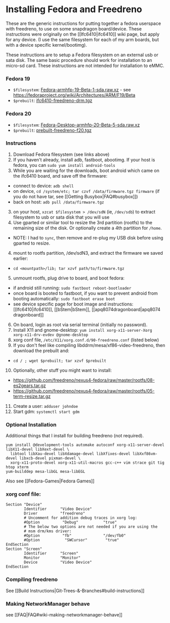 # Installing Fedora and Freedreno

These are the generic instructions for putting together a fedora userspace with freedreno, to use on some snapdragon board/device.  These instructions were originally on the [[Ifc6410|ifc6410]] wiki page, but apply for any device.  (I use the same filesystem for each of my arm boards, but with a device specific kernel/bootimg).

These instructions are to setup a Fedora filesystem on an external usb or sata disk.  The same basic procedure should work for installation to an micro-sd card.  These instructions are not intended for installation to eMMC.

### Fedora 19

* `$filesystem`: [Fedora-armhfp-19-Beta-1-sda.raw.xz](https://dl.fedoraproject.org/pub/fedora-secondary/releases/test/19-Beta/Images/armhfp/Fedora-armhfp-19-Beta-1-sda.raw.xz) - see https://fedoraproject.org/wiki/Architectures/ARM/F19/Beta
* `$prebuilt`: [ifc6410-freedreno-drm.tgz](http://people.freedesktop.org/~robclark/f19/ifc6410-freedreno-drm.tgz)

### Fedora 20

* `$filesystem`: [Fedora-Desktop-armhfp-20-Beta-5-sda.raw.xz](http://download.fedoraproject.org/pub/fedora/linux/releases/test/20-Beta/Images/armhfp/Fedora-Desktop-armhfp-20-Beta-5-sda.raw.xz)
* `$prebuilt`: [prebuilt-freedreno-f20.tgz](http://people.freedesktop.org/~robclark/f20/prebuilt-freedreno-f20.tgz)

### Instructions

1. Download Fedora filesystem (see links above)
2. If you haven't already, install adb, fastboot, abootimg.  If your host is fedora, you can `sudo yum install android-tools`
2. While you are waiting for the downloads, boot android which came on the ifc6410 board, and save off the firmware:
 * connect to device: `adb shell`
 * on device, `cd /system/etc; tar czvf /data/firmware.tgz firmware` (if you do not have tar, see [[Getting Busybox|FAQ#busybox]])
 * back on host: `adb pull /data/firmware.tgz`
3. on your host, `xzcat $filesystem > /dev/sdN`  (ie, `/dev/sdb`) to extract filesystem to usb or sata disk that you will use 
4. Use gparted or similar tool to resize the 3rd partition (rootfs) to the remaining size of the disk.  Or optionally create a 4th partition for `/home`.
 * NOTE: I had to `sync`, then remove and re-plug my USB disk before using gparted to resize.
4. mount to rootfs partition, /dev/sdN3, and extract the firmware we saved earlier:
 * `cd <mountpath>/lib; tar xzvf path/to/firmware.tgz`
5. unmount rootfs, plug drive to board, and boot fedora:
 * if android still running: `sudo fastboot reboot-bootloader`
 * once board is booted to fastboot, if you want to prevent android from booting automatically: `sudo fastboot erase boot`
 * see device specific page for boot image and instructions: [[Ifc6410|ifc6410]], [[bStem|bStem]], [[apq8074dragonboard|apq8074 dragonboard]]
6. On board, login as root via serial terminal (initially no password).
7. Install X11 and gnome-desktop: `yum install xorg-x11-server-Xorg xorg-x11-drv-evdev @gnome-desktop`
8. xorg conf file, `/etc/X11/xorg.conf.d/90-freedreno.conf` (listed below)
9. If you don't feel like compiling libddrm/mesa/xf86-video-freedreno, then download the prebuilt and:
 * `cd / ; wget $prebuilt; tar xzvf $prebuilt`
10. Optionally, other stuff you might want to install:
 * https://github.com/freedreno/nexus4-fedora/raw/master/rootfs/08-es2gears.tar.gz
 * https://github.com/freedreno/nexus4-fedora/raw/master/rootfs/05-term-resize.tar.gz
11. Create a user: `adduser johndoe`
12. Start gdm: `systemctl start gdm`

### Optional Installation
Additional things that I install for building freedreno (not required).

    yum install @development-tools automake autoconf xorg-x11-server-devel libX11-devel libXext-devel \
      libtool libXau-devel libXdamage-devel libXfixes-devel libXxf86vm-devel libxcb-devel pixman-devel \
      xorg-x11-proto-devel xorg-x11-util-macros gcc-c++ vim strace git tig htop xterm
    yum-builddep mesa-libGL mesa-libEGL

Also see [[Fedora-Games|Fedora Games]]

### xorg conf file:

    Section "Device"
            Identifier      "Video Device"
            Driver          "freedreno"
            # Uncomment for addition debug traces in xorg log:
            #Option          "Debug"           "true"
            # The below two options are not needed if you are using the
            # msm drm/kms driver:
            #Option          "fb"              "/dev/fb0"
            #Option           "SWCursor"        "true"
    EndSection
    Section "Screen"
            Identifier      "Screen"
            Monitor         "Monitor"
            Device          "Video Device"
    EndSection

### Compiling freedreno
See [[Build Instructions|Git-Trees-&-Branches#build-instructions]]

### Making NetworkManager behave
see [[FAQ|FAQ#wiki-making-networkmanager-behave]]
